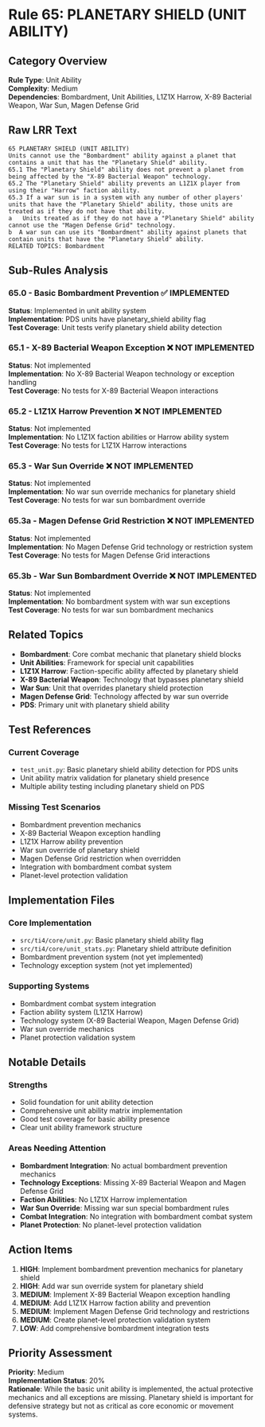 # Rule 65: PLANETARY SHIELD (UNIT ABILITY)

## Category Overview
**Rule Type**: Unit Ability  
**Complexity**: Medium  
**Dependencies**: Bombardment, Unit Abilities, L1Z1X Harrow, X-89 Bacterial Weapon, War Sun, Magen Defense Grid  

## Raw LRR Text
```
65 PLANETARY SHIELD (UNIT ABILITY)	
Units cannot use the "Bombardment" ability against a planet that contains a unit that has the "Planetary Shield" ability.
65.1 The "Planetary Shield" ability does not prevent a planet from being affected by the "X-89 Bacterial Weapon" technology.
65.2 The "Planetary Shield" ability prevents an L1Z1X player from using their "Harrow" faction ability.
65.3 If a war sun is in a system with any number of other players' units that have the "Planetary Shield" ability, those units are treated as if they do not have that ability.
a	Units treated as if they do not have a "Planetary Shield" ability cannot use the "Magen Defense Grid" technology.
b  A war sun can use its "Bombardment" ability against planets that contain units that have the "Planetary Shield" ability.
RELATED TOPICS: Bombardment
```

## Sub-Rules Analysis

### 65.0 - Basic Bombardment Prevention ✅ IMPLEMENTED
**Status**: Implemented in unit ability system  
**Implementation**: PDS units have planetary_shield ability flag  
**Test Coverage**: Unit tests verify planetary shield ability detection  

### 65.1 - X-89 Bacterial Weapon Exception ❌ NOT IMPLEMENTED
**Status**: Not implemented  
**Implementation**: No X-89 Bacterial Weapon technology or exception handling  
**Test Coverage**: No tests for X-89 Bacterial Weapon interactions  

### 65.2 - L1Z1X Harrow Prevention ❌ NOT IMPLEMENTED
**Status**: Not implemented  
**Implementation**: No L1Z1X faction abilities or Harrow ability system  
**Test Coverage**: No tests for L1Z1X Harrow interactions  

### 65.3 - War Sun Override ❌ NOT IMPLEMENTED
**Status**: Not implemented  
**Implementation**: No war sun override mechanics for planetary shield  
**Test Coverage**: No tests for war sun bombardment override  

### 65.3a - Magen Defense Grid Restriction ❌ NOT IMPLEMENTED
**Status**: Not implemented  
**Implementation**: No Magen Defense Grid technology or restriction system  
**Test Coverage**: No tests for Magen Defense Grid interactions  

### 65.3b - War Sun Bombardment Override ❌ NOT IMPLEMENTED
**Status**: Not implemented  
**Implementation**: No bombardment system with war sun exceptions  
**Test Coverage**: No tests for war sun bombardment mechanics  

## Related Topics
- **Bombardment**: Core combat mechanic that planetary shield blocks
- **Unit Abilities**: Framework for special unit capabilities
- **L1Z1X Harrow**: Faction-specific ability affected by planetary shield
- **X-89 Bacterial Weapon**: Technology that bypasses planetary shield
- **War Sun**: Unit that overrides planetary shield protection
- **Magen Defense Grid**: Technology affected by war sun override
- **PDS**: Primary unit with planetary shield ability

## Test References

### Current Coverage
- `test_unit.py`: Basic planetary shield ability detection for PDS units
- Unit ability matrix validation for planetary shield presence
- Multiple ability testing including planetary shield on PDS

### Missing Test Scenarios
- Bombardment prevention mechanics
- X-89 Bacterial Weapon exception handling
- L1Z1X Harrow ability prevention
- War sun override of planetary shield
- Magen Defense Grid restriction when overridden
- Integration with bombardment combat system
- Planet-level protection validation

## Implementation Files

### Core Implementation
- `src/ti4/core/unit.py`: Basic planetary shield ability flag
- `src/ti4/core/unit_stats.py`: Planetary shield attribute definition
- Bombardment prevention system (not yet implemented)
- Technology exception system (not yet implemented)

### Supporting Systems
- Bombardment combat system integration
- Faction ability system (L1Z1X Harrow)
- Technology system (X-89 Bacterial Weapon, Magen Defense Grid)
- War sun override mechanics
- Planet protection validation system

## Notable Details

### Strengths
- Solid foundation for unit ability detection
- Comprehensive unit ability matrix implementation
- Good test coverage for basic ability presence
- Clear unit ability framework structure

### Areas Needing Attention
- **Bombardment Integration**: No actual bombardment prevention mechanics
- **Technology Exceptions**: Missing X-89 Bacterial Weapon and Magen Defense Grid
- **Faction Abilities**: No L1Z1X Harrow implementation
- **War Sun Override**: Missing war sun special bombardment rules
- **Combat Integration**: No integration with bombardment combat system
- **Planet Protection**: No planet-level protection validation

## Action Items
1. **HIGH**: Implement bombardment prevention mechanics for planetary shield
2. **HIGH**: Add war sun override system for planetary shield
3. **MEDIUM**: Implement X-89 Bacterial Weapon exception handling
4. **MEDIUM**: Add L1Z1X Harrow faction ability and prevention
5. **MEDIUM**: Implement Magen Defense Grid technology and restrictions
6. **MEDIUM**: Create planet-level protection validation system
7. **LOW**: Add comprehensive bombardment integration tests

## Priority Assessment
**Priority**: Medium  
**Implementation Status**: 20%  
**Rationale**: While the basic unit ability is implemented, the actual protective mechanics and all exceptions are missing. Planetary shield is important for defensive strategy but not as critical as core economic or movement systems.